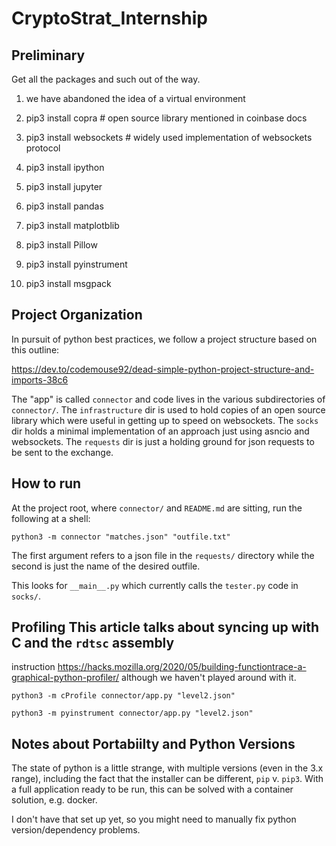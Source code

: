 # CryptoStrat_Internship

## Preliminary
Get all the packages and such out of the way.  

1. we have abandoned the idea of a virtual environment

2. pip3 install copra # open source library mentioned in coinbase docs

3. pip3 install websockets # widely used implementation of websockets protocol

4. pip3 install ipython

5. pip3 install jupyter

6. pip3 install pandas

7. pip3 install matplotblib

8. pip3 install Pillow

9. pip3 install pyinstrument

10. pip3 install msgpack

## Project Organization

In pursuit of python best practices, we follow a project structure based on this
outline:

https://dev.to/codemouse92/dead-simple-python-project-structure-and-imports-38c6

The "app" is called `connector` and code lives in the various subdirectories of
`connector/`.  The `infrastructure` dir is used to hold copies of an open source
library which were useful in getting up to speed on websockets.  The `socks` dir
holds a minimal implementation of an approach just using asncio and websockets.
The `requests` dir is just a holding ground for json requests to be sent to the
exchange.

## How to run

At the project root, where `connector/` and `README.md` are sitting, run the
following at a shell:

`python3 -m connector "matches.json" "outfile.txt"`

The first argument refers to a json file in the `requests/` directory while the
second is just the name of the desired outfile.

This looks for `__main__.py` which currently calls the `tester.py` code in `socks/`.

## Profiling This article talks about syncing up with C and the `rdtsc` assembly
instruction
https://hacks.mozilla.org/2020/05/building-functiontrace-a-graphical-python-profiler/
although we haven't played around with it.

`python3 -m cProfile connector/app.py "level2.json"`

`python3 -m pyinstrument connector/app.py "level2.json"`

## Notes about Portabiilty and Python Versions

The state of python is a little strange, with multiple versions (even in the 3.x
range), including the fact that the installer can be different, `pip` v. `pip3`.
With a full application ready to be run, this can be solved with a container
solution, e.g. docker.

I don't have that set up yet, so you might need to manually fix python
version/dependency problems.